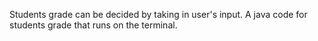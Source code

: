 Students grade can be decided by taking in user's input. A java code for students grade that runs on the terminal.
